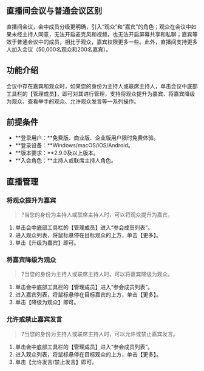 


## 直播间会议与普通会议区别
直播间会议，会中成员分级更明确，引入“观众”和“嘉宾”的角色；观众在会议中如果未经主持人同意，无法开启麦克风和视频，也无法开启屏幕共享和私聊；嘉宾等效于普通会议中的成员，相比于观众，嘉宾权限更多一些。此外，直播间支持更多人加入会议（50,000名观众和200名嘉宾）。

## 功能介绍
会议中存在嘉宾和观众时，如果您的身份为主持人或联席主持人，单击会议中底部工具栏的【管理成员】，即可对其进行管理，支持将观众提升为嘉宾、将嘉宾降级为观众、查看举手的观众、允许观众发言等一系列操作。

## 前提条件
- **登录用户：**免费版、商业版、企业版用户限时免费体验。
- **登录设备：**Windows/macOS/iOS/Android。
- **版本要求：**2.9.0及以上版本。
- **入会角色：**主持人或联席主持人角色。

## 直播管理
### 将观众提升为嘉宾
>?当您的身份为主持人或联席主持人时，可以将观众提升为嘉宾，
>
1. 单击会中底部工具栏的【管理成员】进入“参会成员列表”。
2. 进入观众列表，将鼠标悬停在目标观众的上方，单击【更多】。
3. 单击【升级为嘉宾】即可。

### 将嘉宾降级为观众
>?当您的身份为主持人或联席主持人时，可以将嘉宾降级为观众。

1. 单击会中底部工具栏的【管理成员】进入“参会成员列表”。
2. 进入嘉宾列表，将鼠标悬停在目标嘉宾的上方，单击【更多】。
3. 单击【降级为观众】即可。

### 允许或禁止嘉宾发言
>?当您的身份为主持人或联席主持人时，可以允许或禁止嘉宾发言。

1. 单击会中底部工具栏的【管理成员】进入“参会成员列表”。
2. 进入观众列表，将鼠标悬停在目标观众的上方，单击【更多】。
3. 单击【允许发言/禁止发言】即可。
